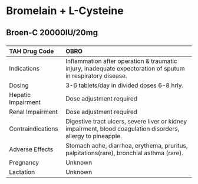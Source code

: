 # Bromelain + L-Cysteine

## Broen-C 20000IU/20mg

##### 

| TAH Drug Code      | OBRO                                                                                                          |
|:-------------------|:--------------------------------------------------------------------------------------------------------------|
| Indications        | Inflammation after operation & traumatic injury, inadequate expectoration of sputum in respiratory disease.   |
| Dosing             | 3-6 tablets/day in divided doses 6-8 hrly.                                                                    |
| Hepatic Impairment | Dose adjustment required                                                                                      |
| Renal Impairment   | Dose adjustment required                                                                                      |
| Contraindications  | Digestive tract ulcers, severe liver or kidney impairment, blood coagulation disorders, allergy to pineapple. |
| Adverse Effects    | Stomach ache, diarrhea, erythema, pruritus, palpitations(rare), bronchial asthma (rare).                      |
| Pregnancy          | Unknown                                                                                                       |
| Lactation          | Unknown                                                                                                       |

